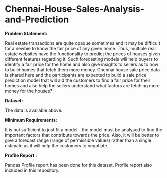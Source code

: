 # Chennai-House-Sales-Analysis-and-Prediction

**Problem Statement:**

Real estate transactions are quite opaque sometimes and it may be difficult for a newbie to know the fair price of any given home. Thus, multiple real estate websites have the functionality to predict the prices of houses given different features regarding it. Such forecasting models will help buyers to identify a fair price for the home and also give insights to sellers as to how to build homes that fetch them more money. Chennai house sale price data is shared here and the participants are expected to build a sale price prediction model that will aid the customers to find a fair price for their homes and also help the sellers understand what factors are fetching more money for the houses?

**Dataset:**

The data is available above.


**Minimum Requirements:**

It is not sufficient to just fit a model - the model must be analysed to find the important factors that contribute towards the price. Also, it will be better to give a forecast range (range of permissible values) rather than a single estimate as it will help the customers to negotiate.

**Profile Report :**

Pandas Profile report has been done for this dataset. Profile report also included in this repository.
